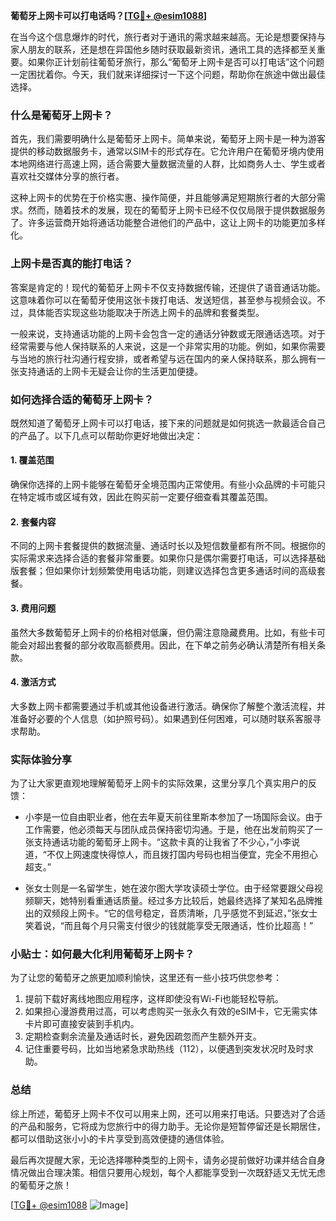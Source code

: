 **葡萄牙上网卡可以打电话吗？[[TG💪+ @esim1088](https://t.me/s/esim1088)]**

在当今这个信息爆炸的时代，旅行者对于通讯的需求越来越高。无论是想要保持与家人朋友的联系，还是想在异国他乡随时获取最新资讯，通讯工具的选择都至关重要。如果你正计划前往葡萄牙旅行，那么“葡萄牙上网卡是否可以打电话”这个问题一定困扰着你。今天，我们就来详细探讨一下这个问题，帮助你在旅途中做出最佳选择。

### 什么是葡萄牙上网卡？

首先，我们需要明确什么是葡萄牙上网卡。简单来说，葡萄牙上网卡是一种为游客提供的移动数据服务卡，通常以SIM卡的形式存在。它允许用户在葡萄牙境内使用本地网络进行高速上网，适合需要大量数据流量的人群，比如商务人士、学生或者喜欢社交媒体分享的旅行者。

这种上网卡的优势在于价格实惠、操作简便，并且能够满足短期旅行者的大部分需求。然而，随着技术的发展，现在的葡萄牙上网卡已经不仅仅局限于提供数据服务了。许多运营商开始将通话功能整合进他们的产品中，这让上网卡的功能更加多样化。

### 上网卡是否真的能打电话？

答案是肯定的！现代的葡萄牙上网卡不仅支持数据传输，还提供了语音通话功能。这意味着你可以在葡萄牙使用这张卡拨打电话、发送短信，甚至参与视频会议。不过，具体能否实现这些功能取决于所选上网卡的品牌和套餐类型。

一般来说，支持通话功能的上网卡会包含一定的通话分钟数或无限通话选项。对于经常需要与他人保持联系的人来说，这是一个非常实用的功能。例如，如果你需要与当地的旅行社沟通行程安排，或者希望与远在国内的亲人保持联系，那么拥有一张支持通话的上网卡无疑会让你的生活更加便捷。

### 如何选择合适的葡萄牙上网卡？

既然知道了葡萄牙上网卡可以打电话，接下来的问题就是如何挑选一款最适合自己的产品了。以下几点可以帮助你更好地做出决定：

#### 1. **覆盖范围**
   确保你选择的上网卡能够在葡萄牙全境范围内正常使用。有些小众品牌的卡可能只在特定城市或区域有效，因此在购买前一定要仔细查看其覆盖范围。

#### 2. **套餐内容**
   不同的上网卡套餐提供的数据流量、通话时长以及短信数量都有所不同。根据你的实际需求来选择合适的套餐非常重要。如果你只是偶尔需要打电话，可以选择基础版套餐；但如果你计划频繁使用电话功能，则建议选择包含更多通话时间的高级套餐。

#### 3. **费用问题**
   虽然大多数葡萄牙上网卡的价格相对低廉，但仍需注意隐藏费用。比如，有些卡可能会对超出套餐的部分收取高额费用。因此，在下单之前务必确认清楚所有相关条款。

#### 4. **激活方式**
   大多数上网卡都需要通过手机或其他设备进行激活。确保你了解整个激活流程，并准备好必要的个人信息（如护照号码）。如果遇到任何困难，可以随时联系客服寻求帮助。

### 实际体验分享

为了让大家更直观地理解葡萄牙上网卡的实际效果，这里分享几个真实用户的反馈：

- 小李是一位自由职业者，他在去年夏天前往里斯本参加了一场国际会议。由于工作需要，他必须每天与团队成员保持密切沟通。于是，他在出发前购买了一张支持通话功能的葡萄牙上网卡。“这款卡真的让我省了不少心，”小李说道，“不仅上网速度快得惊人，而且拨打国内号码也相当便宜，完全不用担心超支。”

- 张女士则是一名留学生，她在波尔图大学攻读硕士学位。由于经常要跟父母视频聊天，她特别看重通话质量。经过多方比较后，她最终选择了某知名品牌推出的双频段上网卡。“它的信号稳定，音质清晰，几乎感觉不到延迟，”张女士笑着说，“而且每个月只需支付很少的钱就能享受无限通话，性价比超高！”

### 小贴士：如何最大化利用葡萄牙上网卡？

为了让您的葡萄牙之旅更加顺利愉快，这里还有一些小技巧供您参考：

1. 提前下载好离线地图应用程序，这样即使没有Wi-Fi也能轻松导航。
2. 如果担心漫游费用过高，可以考虑购买一张永久有效的eSIM卡，它无需实体卡片即可直接安装到手机内。
3. 定期检查剩余流量及通话时长，避免因疏忽而产生额外开支。
4. 记住重要号码，比如当地紧急求助热线（112），以便遇到突发状况时及时求助。

### 总结

综上所述，葡萄牙上网卡不仅可以用来上网，还可以用来打电话。只要选对了合适的产品和服务，它将成为您旅行中的得力助手。无论你是短暂停留还是长期居住，都可以借助这张小小的卡片享受到高效便捷的通信体验。

最后再次提醒大家，无论选择哪种类型的上网卡，请务必提前做好功课并结合自身情况做出合理决策。相信只要用心规划，每个人都能享受到一次既舒适又无忧无虑的葡萄牙之旅！

[[TG💪+ @esim1088](https://t.me/s/esim1088) ![Image](https://i.postimg.cc/4NQfJmqS/Snipaste-2025-05-13-00-14-12.png)]